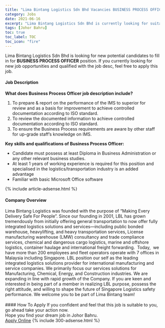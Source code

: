 ```yaml
---
title: "Lima Bintang Logistics Sdn Bhd Vacancies BUSINESS PROCESS OFFICER" 
category: Jobs 
date: 2021-06-16 
excerpt: "Lima Bintang Logistics Sdn Bhd is currently looking for suitable person to fill in the BUSINESS PROCESS OFFICER which based in Johor Bahru" 
tags: [Johor Bahru] 
toc: true 
toc_label: TOC 
toc_icon: "fire" 
--- 
```


<p>Lima Bintang Logistics Sdn Bhd is looking for new potential candidates to fill in for <b>BUSINESS PROCESS OFFICER</b> position. If you currently looking for new job opportunities and qualified with the job desc, feel free to apply this job.
</p><div><div><h4>Job Description</h4></div><div><div><span><div><p><strong>What does Business Process Officer job description include?</strong></p><ol><li>To prepare &amp; report on the performance of the IMS to superior for review and as a basis for improvement to achieve controlled documentation according to ISO standard.</li><li>To review the documented information to achieve controlled documentation according to ISO standard.</li><li>To ensure the Business Process requirements are aware by other staff for up-grade staff&#8217;s knowledge on IMS.</li></ol><p><strong>Key skills and qualifications of Business Process Officer:</strong></p><ul><li>Candidate must possess at least <span>Diploma in Business Administration&#160;or any other relevant business studies.</span></li><li>At least 1 years of working experience is required for this position and specialised in the logistics/transportation industry is an added advantage</li><li>Familiar with basic Microsoft Office software</li></ul></div></span></div></div></div> 
{% include article-adsense.html %} 
<div><div><h4>Company Overview</h4></div><div><div><span><div><div>
	Lima Bintang Logistics&#160;was founded with the purpose of &#8220;Making Every Delivery Safe For People&#8221;.&#160;Since our founding in 2001, LBL has grown tremendously from initially offering general transportation to now offer fully integrated logistics solutions and services&#8212;including public bonded warehouse, heavylifting, and heavy transportation services, License manufacturing warehouse (LMW) consultancy and trade compliance services, chemical and dangerous cargo logistics, marine and offshore logistics, container haulage and international freight forwarding. &#160;Today, &#160;we have more than 200 employees and fleet operators operate with 7 offices in Malaysia including Singapore. LBL position our self as the leading integrated logistics solutions provider for international manufacturing and service companies. We primarily focus our services solutions for Manufacturing, Chemical, Energy, and Construction industries.&#160;We are expanding in line with rapid growth of the Company. If you are keen and interested in being part of a member in realizing LBL purpose, possess the right attitude, and willing to shape the future of Singapore Logistics safety performance. We welcome you to be part of Lima Bintang team!&#160;<br>
	&#160;</div></div></span></div></div></div> 
#### How To Apply 
If you confident and feel that this job is suitable to you, go ahead take your action now. <br/> 
Hope you find your dream job in Johor Bahru. <br/> 
<a href="https://www.jobstreet.com.my/en/job/business-process-officer-4592207?jobId=jobstreet-my-job-4592207&" class="btn btn--info" target="_blank" rel="nofollow noopenner">Apply Online</a> 
{% include 300-adsense.html %} 